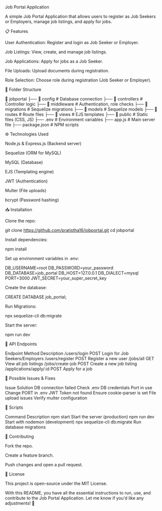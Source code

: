Job Portal Application

A simple Job Portal Application that allows users to register as Job Seekers or Employers, manage job listings, and apply for jobs.

📋 Features

User Authentication: Register and login as Job Seeker or Employer.

Job Listings: View, create, and manage job listings.

Job Applications: Apply for jobs as a Job Seeker.

File Uploads: Upload documents during registration.

Role Selection: Choose role during registration (Job Seeker or Employer).

📁 Folder Structure

📁 jobportal ├── 📁 config # Database connection ├── 📁 controllers # Controller logic ├── 📁 middleware # Authentication, role checks ├── 📁 migrations # Sequelize migrations ├── 📁 models # Sequelize models ├── 📁 routes # Route files ├── 📁 views # EJS templates ├── 📁 public # Static files (CSS, JS) ├── .env # Environment variables ├── app.js # Main server file ├── package.json # NPM scripts

⚙️ Technologies Used

Node.js & Express.js (Backend server)

Sequelize (ORM for MySQL)

MySQL (Database)

EJS (Templating engine)

JWT (Authentication)

Multer (File uploads)

bcrypt (Password hashing)

📥 Installation

Clone the repo:

git clone https://github.com/pratistha16/jobportal.git cd jobportal

Install dependencies:

npm install

Set up environment variables in .env:

DB_USERNAME=root DB_PASSWORD=your_password DB_DATABASE=job_portal DB_HOST=127.0.0.1 DB_DIALECT=mysql PORT=3000 JWT_SECRET=your_super_secret_key

Create the database:

CREATE DATABASE job_portal;

Run Migrations:

npx sequelize-cli db:migrate

Start the server:

npm run dev

📡 API Endpoints

Endpoint Method Description /users/login POST Login for Job Seekers/Employers /users/register POST Register a new user /jobs/all GET View all job listings /jobs/create-job POST Create a new job listing /applications/apply/:id POST Apply for a job

🐞 Possible Issues & Fixes

Issue Solution DB connection failed Check .env DB credentials Port in use Change PORT in .env JWT Token not found Ensure cookie-parser is set File upload issues Verify multer configuration

📜 Scripts

Command Description npm start Start the server (production) npm run dev Start with nodemon (development) npx sequelize-cli db:migrate Run database migrations

🚀 Contributing

Fork the repo.

Create a feature branch.

Push changes and open a pull request.

📃 License

This project is open-source under the MIT License.

With this README, you have all the essential instructions to run, use, and contribute to the Job Portal Application. Let me know if you'd like any adjustments! 🚀